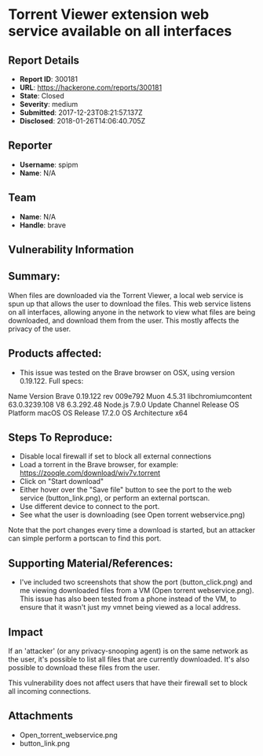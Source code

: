 # Torrent Viewer extension web service available on all interfaces

## Report Details
- **Report ID**: 300181
- **URL**: https://hackerone.com/reports/300181
- **State**: Closed
- **Severity**: medium
- **Submitted**: 2017-12-23T08:21:57.137Z
- **Disclosed**: 2018-01-26T14:06:40.705Z

## Reporter
- **Username**: spipm
- **Name**: N/A

## Team
- **Name**: N/A
- **Handle**: brave

## Vulnerability Information
## Summary:

When files are downloaded via the Torrent Viewer, a local web service is spun up that allows the user to download the files. This web service listens on all interfaces, allowing anyone in the network to view what files are being downloaded, and download them from the user. This mostly affects the privacy of the user.

## Products affected: 

 * This issue was tested on the Brave browser on OSX, using version 0.19.122. Full specs:

Name	Version
Brave	0.19.122
rev	009e792
Muon	4.5.31
libchromiumcontent	63.0.3239.108
V8	6.3.292.48
Node.js	7.9.0
Update Channel	Release
OS Platform	macOS
OS Release	17.2.0
OS Architecture	x64

## Steps To Reproduce:

* Disable local firewall if set to block all external connections
* Load a torrent in the Brave browser, for example:
https://zooqle.com/download/wiv7v.torrent
* Click on "Start download"
* Either hover over the "Save file" button to see the port to the web service (button_link.png), or perform an external portscan.
* Use different device to connect to the port. 
* See what the user is downloading (see Open torrent webservice.png)

Note that the port changes every time a download is started, but an attacker can simple perform a portscan to find this port.

## Supporting Material/References:

* I've included two screenshots that show the port (button_click.png) and me viewing downloaded files from a VM (Open torrent webservice.png). This issue has also been tested from a phone instead of the VM, to ensure that it wasn't just my vmnet being viewed as a local address.

## Impact

If an 'attacker' (or any privacy-snooping agent) is on the same network as the user, it's possible to list all files that are currently downloaded. It's also possible to download these files from the user. 

This vulnerability does not affect users that have their firewall set to block all incoming connections.

## Attachments
- Open_torrent_webservice.png
- button_link.png
